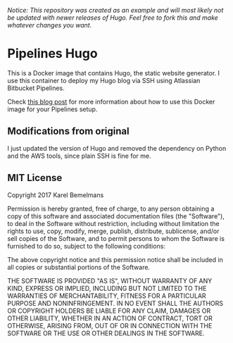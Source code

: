 *Notice: This repository was created as an example and will most likely not be updated with newer releases of Hugo. Feel free to fork this and make whatever changes you want.*

# Pipelines Hugo

This is a Docker image that contains Hugo, the static website generator. I use this container to deploy my Hugo blog via SSH using Atlassian Bitbucket Pipelines.

Check [this blog post](https://www.karelbemelmans.com/2016/10/deploying-a-hugo-website-to-amazon-s3-using-bitbucket-pipelines/) for more information about how to use this Docker image for your Pipelines setup.

## Modifications from original

I just updated the version of Hugo and removed the dependency on Python and the AWS tools, since plain SSH is fine for me.

## MIT License

Copyright 2017 Karel Bemelmans

Permission is hereby granted, free of charge, to any person obtaining a copy of this software and associated documentation files (the "Software"), to deal in the Software without restriction, including without limitation the rights to use, copy, modify, merge, publish, distribute, sublicense, and/or sell copies of the Software, and to permit persons to whom the Software is furnished to do so, subject to the following conditions:

The above copyright notice and this permission notice shall be included in all copies or substantial portions of the Software.

THE SOFTWARE IS PROVIDED "AS IS", WITHOUT WARRANTY OF ANY KIND, EXPRESS OR IMPLIED, INCLUDING BUT NOT LIMITED TO THE WARRANTIES OF MERCHANTABILITY, FITNESS FOR A PARTICULAR PURPOSE AND NONINFRINGEMENT. IN NO EVENT SHALL THE AUTHORS OR COPYRIGHT HOLDERS BE LIABLE FOR ANY CLAIM, DAMAGES OR OTHER LIABILITY, WHETHER IN AN ACTION OF CONTRACT, TORT OR OTHERWISE, ARISING FROM, OUT OF OR IN CONNECTION WITH THE SOFTWARE OR THE USE OR OTHER DEALINGS IN THE SOFTWARE.
